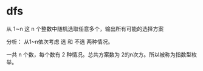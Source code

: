 # dfs
从 1∼n 这 n 个整数中随机选取任意多个，输出所有可能的选择方案  

分析： 从1~n依次考虑 选 和 不选 两种情况。 

一共 n 个数，每个数有 2 种情况。总共方案数为 2的n次方。所以被称为指数型枚举。
